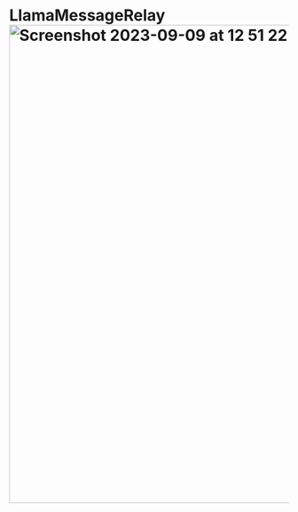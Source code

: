 # LlamaMessageRelay<img width="861" alt="Screenshot 2023-09-09 at 12 51 22 PM" src="https://github.com/jacobpflug/LlamaMessageRelay/assets/138079467/035dba38-bfaa-43ea-9735-9bd35edff527">
